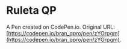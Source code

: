 # Ruleta QP

A Pen created on CodePen.io. Original URL: [https://codepen.io/bran_qpro/pen/zYOrpgm](https://codepen.io/bran_qpro/pen/zYOrpgm).


